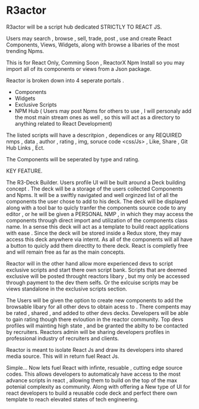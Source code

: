 # R3actor


 R3actor will be a script hub dedicated STRICTLY TO REACT JS. 
 
 Users may search , browse , sell, trade,  post , use and create React Components, Views, Widgets, along with browse a libaries of the most trending Npms.
 
This is for React Only,  Comming Soon , ReactorX Npm Install so you may import all of its components or views from a Json package.
 

 Reactor is broken down into 4 seperate portals . 
 

 - Components
 - Widgets
 - Exclusive Scripts
 - NPM Hub ( Users may post Npms for others to use , I will personaly add the most main stream ones as well , so this will act as a directory to anything related to React Development)

 
 
The listed scripts will have a descritpion , dependices or any REQUIRED nmps , data , author , rating , img, soruce code <css/Js> , Like, Share , Git Hub Links , Ect.

The Components will be seperated by type and rating. 

KEY FEATURE. 

The R3-Deck Builder. Users profile UI will be built around a Deck building concept . The deck will be a storage of the users collected Components and Npms. It will be a swiftly navigated and well orginzed list of all the components the user chose to add to his deck. The deck will be displayed along with a tool bar to quicly tranfer the components source code to any editor , or he will be given a PERSONAL NMP , in which they may access the components through direct import and utilization of the components class name. In a sense this deck will act as a template to build react applications with ease . Since the deck will be stored inside a Redux store, they may access this deck anywhere via internt. As all of the components will all have a button to quicly add them directlty to there deck.  React is completly free and will remain free as far as the main concepts. 

Reactor will in the other hand allow more experienced devs to script exclusive scripts and start there own script bank. Scripts that are deemed exclusive will be posted throught reactors libary , but my only be accessed through payment to the dev them selfs. Or the exlcuise scripts may be views standalone in the exclusive scripts section.

The Users will be given the option to create new components to add the browsable libary for all other devs to obtain acess to . There compents may be rated , shared , and added to other devs decks. Developers will be able to gain rating though there evloution in the reactor community. Top devs profiles will mainting high state , and be granted the abilty to be contacted by recruiters. Reactors admin will be sharing developers profiles in professional industry of recruiters and clients. 

Reactor is meant to isolate React Js and draw its developers into shared media source. This will in return fuel React Js.
 
 Simple... Now lets fuel React with infinte, resuable , cutting edge source codes. This allows developers to automaticaly have access to the most advance scripts in react , allowing them to build on the top of the max potenial complexity as community. Along with offering a New type of UI for react developers to build a reusable code deck  and perfect there own template to reach elevated states of tech engineering.
 
 
